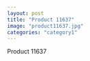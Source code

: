 ```yaml
---
layout: post
title: "Product 11637"
image: "product11637.jpg"
categories: "category1"
---
```

Product 11637
